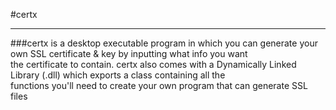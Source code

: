 #certx   
***
###certx is a desktop executable program in which you can generate your own SSL certificate & key by inputting what info you want  
the certificate to contain. certx also comes with a Dynamically Linked Library (.dll) which exports a class containing all the   
functions you'll need to create your own program that can generate SSL files  
